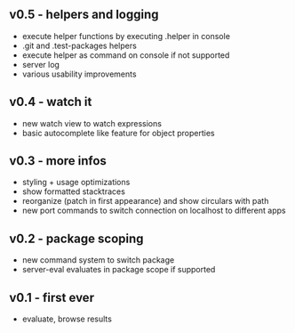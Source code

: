 ## v0.5 - helpers and logging

- execute helper functions by executing .helper in console
- .git and .test-packages helpers
- execute helper as command on console if not supported
- server log
- various usability improvements

## v0.4 - watch it

- new watch view to watch expressions
- basic autocomplete like feature for object properties

## v0.3 - more infos

- styling + usage optimizations
- show formatted stacktraces
- reorganize (patch in first appearance) and show circulars with path
- new port commands to switch connection on localhost to different apps

## v0.2 - package scoping

- new command system to switch package
- server-eval evaluates in package scope if supported

## v0.1 - first ever

- evaluate, browse results
